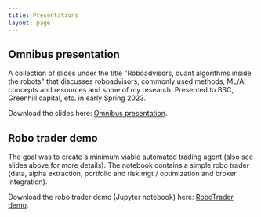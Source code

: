 ```yaml
---
title: Presentations
layout: page
---
```

## Omnibus presentation

A collection of slides under the title "Roboadvisors, quant algorithms inside the robots" that discusses roboadvisors, commonly used methods, ML/AI concepts and resources and some of my research. Presented to BSC, Greenhill capital, etc. in early Spring 2023.

Download the slides here:
[Omnibus presentation](./assets/Omnibus.pdf).

## Robo trader demo

The goal was to create a minimum viable automated trading agent (also see slides above for more details). The notebook contains a simple robo trader (data, alpha extraction, portfolio and risk mgt / optimization and broker integration).

Download the robo trader demo (Jupyter notebook) here:
[RoboTrader demo](./assets/RoboTrader.ipynb).